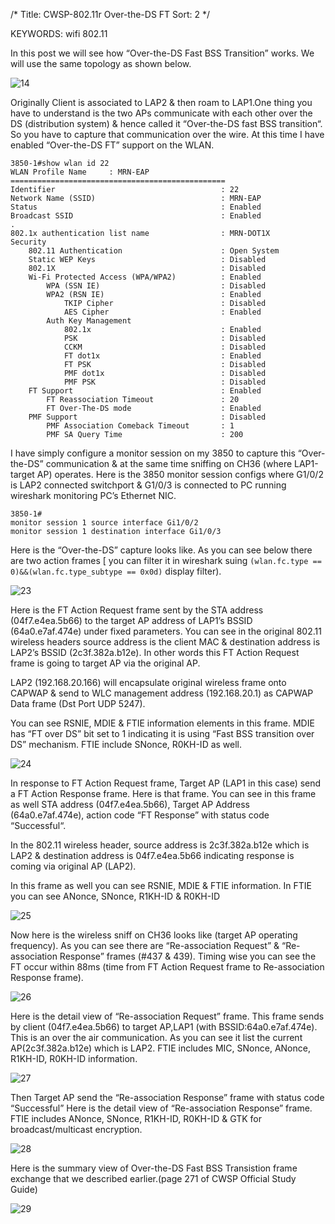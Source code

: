 /*
 Title: CWSP-802.11r Over-the-DS FT
 Sort: 2
 */

KEYWORDS: wifi 802.11

In this post we will see how “Over-the-DS Fast BSS Transition” works. We will use the same topology as shown below.

![14](%image_url%/2016/2016041414.png)

Originally Client is associated to LAP2 & then roam to LAP1.One thing you have to understand is the two APs communicate with each other over the DS (distribution system)  & hence called it “Over-the-DS fast BSS transition“. So you have to capture that communication over the wire. At this time I have enabled “Over-the-DS FT” support on the WLAN.

```
3850-1#show wlan id 22
WLAN Profile Name     : MRN-EAP
================================================
Identifier                                     : 22
Network Name (SSID)                            : MRN-EAP
Status                                         : Enabled
Broadcast SSID                                 : Enabled
.
802.1x authentication list name                : MRN-DOT1X
Security
    802.11 Authentication                      : Open System
    Static WEP Keys                            : Disabled
    802.1X                                     : Disabled
    Wi-Fi Protected Access (WPA/WPA2)          : Enabled
        WPA (SSN IE)                           : Disabled
        WPA2 (RSN IE)                          : Enabled
            TKIP Cipher                        : Disabled
            AES Cipher                         : Enabled
        Auth Key Management
            802.1x                             : Enabled
            PSK                                : Disabled
            CCKM                               : Disabled
            FT dot1x                           : Enabled
            FT PSK                             : Disabled
            PMF dot1x                          : Disabled
            PMF PSK                            : Disabled
    FT Support                                 : Enabled
        FT Reassociation Timeout               : 20
        FT Over-The-DS mode                    : Enabled
    PMF Support                                : Disabled
        PMF Association Comeback Timeout       : 1
        PMF SA Query Time                      : 200
```

I have simply configure a monitor session on my 3850 to capture this “Over-the-DS” communication & at the same time sniffing on CH36 (where LAP1-target AP) operates. Here is the 3850 monitor session configs where G1/0/2 is LAP2 connected switchport & G1/0/3 is connected to PC running wireshark monitoring PC’s Ethernet NIC.

```
3850-1#
monitor session 1 source interface Gi1/0/2
monitor session 1 destination interface Gi1/0/3
```

Here is the “Over-the-DS” capture looks like. As you can see below there are two action  frames [ you can filter it in wireshark suing `(wlan.fc.type == 0)&&(wlan.fc.type_subtype == 0x0d)` display filter).

![23](%image_url%/2016/2016041423.png)

Here is the FT Action Request frame sent by the STA address (04f7.e4ea.5b66) to the target AP address of LAP1’s BSSID (64a0.e7af.474e) under fixed parameters. You can see in the original 802.11 wireless headers source address is the client MAC & destination address is LAP2’s BSSID (2c3f.382a.b12e). In other words this FT Action Request frame is going to target AP via the original AP.

LAP2 (192.168.20.166) will encapsulate original wireless frame onto CAPWAP & send to WLC management address (192.168.20.1) as CAPWAP Data frame (Dst Port UDP 5247).

You can see RSNIE, MDIE & FTIE information elements in this frame. MDIE has “FT over DS” bit set to 1 indicating it is using “Fast BSS transition over DS” mechanism. FTIE include SNonce, R0KH-ID as well.

![24](%image_url%/2016/2016041424.png)

In response to FT Action Request frame, Target AP (LAP1 in this case) send a FT Action Response frame. Here is that frame. You can see in this frame as well STA address (04f7.e4ea.5b66), Target AP Address (64a0.e7af.474e), action code “FT Response” with status code “Successful“.


In the 802.11 wireless header, source address is 2c3f.382a.b12e which is LAP2 & destination address is 04f7.e4ea.5b66 indicating response is coming via original AP (LAP2).


In this frame as well you can see RSNIE, MDIE & FTIE information. In FTIE you can see ANonce, SNonce, R1KH-ID & R0KH-ID


![25](%image_url%/2016/2016041425.png)

Now here is the wireless sniff on CH36 looks like (target AP operating frequency). As you can see there are “Re-association Request” & “Re-association Response” frames (#437 & 439). Timing wise you can see the  FT occur within 88ms (time from FT Action Request frame to Re-association Response frame).

![26](%image_url%/2016/2016041426.png)

Here is the detail view of “Re-association Request” frame. This frame sends by client (04f7.e4ea.5b66) to target AP,LAP1 (with BSSID:64a0.e7af.474e). This is an over the air communication. As you can see it list the current AP(2c3f.382a.b12e)  which is LAP2. FTIE includes MIC, SNonce, ANonce, R1KH-ID, R0KH-ID information.

![27](%image_url%/2016/2016041427.png)

Then Target AP send the “Re-association Response” frame with status code “Successful” Here is the detail view of “Re-association Response” frame. FTIE includes ANonce, SNonce, R1KH-ID, R0KH-ID & GTK for broadcast/multicast encryption.

![28](%image_url%/2016/2016041428.png)

Here is the summary view of Over-the-DS Fast BSS Transistion frame exchange that we described earlier.(page 271 of CWSP Official Study Guide)

![29](%image_url%/2016/2016041429.png)